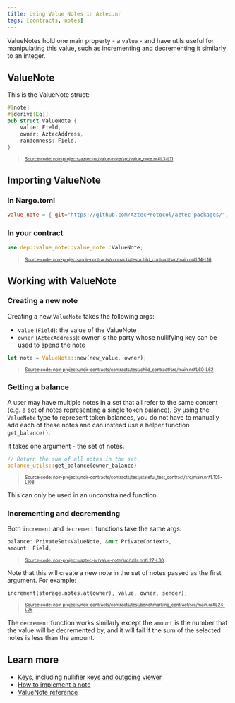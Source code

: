 ```yaml
---
title: Using Value Notes in Aztec.nr
tags: [contracts, notes]
---
```


ValueNotes hold one main property - a `value` - and have utils useful for manipulating this value, such as incrementing and decrementing it similarly to an integer.

## ValueNote

This is the ValueNote struct:

```rust title="value-note-def" showLineNumbers 
#[note]
#[derive(Eq)]
pub struct ValueNote {
    value: Field,
    owner: AztecAddress,
    randomness: Field,
}
```
> <sup><sub><a href="https://github.com/AztecProtocol/aztec-packages/blob/v0.87.9/noir-projects/aztec-nr/value-note/src/value_note.nr#L3-L11" target="_blank" rel="noopener noreferrer">Source code: noir-projects/aztec-nr/value-note/src/value_note.nr#L3-L11</a></sub></sup>


## Importing ValueNote

### In Nargo.toml

```toml
value_note = { git="https://github.com/AztecProtocol/aztec-packages/", tag="v0.87.9", directory="noir-projects/aztec-nr/value-note" }
```

### In your contract

```rust title="import_valuenote" showLineNumbers 
use dep::value_note::value_note::ValueNote;
```
> <sup><sub><a href="https://github.com/AztecProtocol/aztec-packages/blob/v0.87.9/noir-projects/noir-contracts/contracts/test/child_contract/src/main.nr#L14-L16" target="_blank" rel="noopener noreferrer">Source code: noir-projects/noir-contracts/contracts/test/child_contract/src/main.nr#L14-L16</a></sub></sup>


## Working with ValueNote

### Creating a new note

Creating a new `ValueNote` takes the following args:

- `value` (`Field`): the value of the ValueNote
- `owner` (`AztecAddress`): owner is the party whose nullifying key can be used to spend the note

```rust title="valuenote_new" showLineNumbers 
let note = ValueNote::new(new_value, owner);
```
> <sup><sub><a href="https://github.com/AztecProtocol/aztec-packages/blob/v0.87.9/noir-projects/noir-contracts/contracts/test/child_contract/src/main.nr#L60-L62" target="_blank" rel="noopener noreferrer">Source code: noir-projects/noir-contracts/contracts/test/child_contract/src/main.nr#L60-L62</a></sub></sup>


### Getting a balance

A user may have multiple notes in a set that all refer to the same content (e.g. a set of notes representing a single token balance). By using the `ValueNote` type to represent token balances, you do not have to manually add each of these notes and can instead use a helper function `get_balance()`.

It takes one argument - the set of notes.

```rust title="get_balance" showLineNumbers 
// Return the sum of all notes in the set.
balance_utils::get_balance(owner_balance)
```
> <sup><sub><a href="https://github.com/AztecProtocol/aztec-packages/blob/v0.87.9/noir-projects/noir-contracts/contracts/test/stateful_test_contract/src/main.nr#L105-L108" target="_blank" rel="noopener noreferrer">Source code: noir-projects/noir-contracts/contracts/test/stateful_test_contract/src/main.nr#L105-L108</a></sub></sup>


This can only be used in an unconstrained function.

### Incrementing and decrementing

Both `increment` and `decrement` functions take the same args:

```rust title="increment_args" showLineNumbers 
balance: PrivateSet<ValueNote, &mut PrivateContext>,
amount: Field,
```
> <sup><sub><a href="https://github.com/AztecProtocol/aztec-packages/blob/v0.87.9/noir-projects/aztec-nr/value-note/src/utils.nr#L27-L30" target="_blank" rel="noopener noreferrer">Source code: noir-projects/aztec-nr/value-note/src/utils.nr#L27-L30</a></sub></sup>


Note that this will create a new note in the set of notes passed as the first argument.
For example:
```rust title="increment_valuenote" showLineNumbers 
increment(storage.notes.at(owner), value, owner, sender);
```
> <sup><sub><a href="https://github.com/AztecProtocol/aztec-packages/blob/v0.87.9/noir-projects/noir-contracts/contracts/test/benchmarking_contract/src/main.nr#L24-L26" target="_blank" rel="noopener noreferrer">Source code: noir-projects/noir-contracts/contracts/test/benchmarking_contract/src/main.nr#L24-L26</a></sub></sup>


The `decrement` function works similarly except the `amount` is the number that the value will be decremented by, and it will fail if the sum of the selected notes is less than the amount.

## Learn more

- [Keys, including nullifier keys and outgoing viewer](../../../../../aztec/concepts/accounts/keys.md)
- [How to implement a note](./implementing_a_note.md)
- [ValueNote reference](../../../../reference/smart_contract_reference/aztec-nr/value-note/value_note.md)
